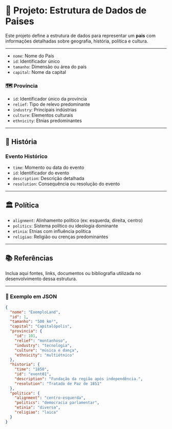 # 📄 Projeto: Estrutura de Dados de Paises

Este projeto define a estrutura de dados para representar um **pais** com informações detalhadas sobre geografia, história, política e cultura.

---


- `nome`: Nome do País  
- `id`: Identificador único  
- `tamanho`: Dimensão ou área do país
- `capital`: Nome da capital  

### 🗺️ Província

- `id`: Identificador único da província  
- `relief`: Tipo de relevo predominante  
- `industry`: Principais indústrias  
- `culture`: Elementos culturais  
- `ethnicity`: Etnias predominantes  

---

## 📜 História

### Evento Histórico

- `time`: Momento ou data do evento  
- `id`: Identificador do evento  
- `description`: Descrição detalhada  
- `resolution`: Consequência ou resolução do evento  

---

## 🏛️ Política

- `alignment`: Alinhamento político (ex: esquerda, direita, centro)  
- `politics`: Sistema político ou ideologia dominante  
- `etinia`: Etnias com influência política  
- `religiao`: Religião ou crenças predominantes  

---

## 📚 Referências

Inclua aqui fontes, links, documentos ou bibliografia utilizada no desenvolvimento dessa estrutura.

---

### 🧩 Exemplo em JSON

```json
{
  "nome": "ExemploLand",
  "id": 1,
  "tamanho": "500 km²",
  "capital": "Capitalópolis",
  "provincia": {
    "id": 101,
    "relief": "montanhoso",
    "industry": "tecnologia",
    "culture": "música e dança",
    "ethnicity": "multiétnico"
  },
  "historia": {
    "time": "1850",
    "id": "event01",
    "description": "Fundação da região após independência.",
    "resolution": "Tratado de Paz de 1851"
  },
  "politica": {
    "alignment": "centro-esquerda",
    "politics": "democracia parlamentar",
    "etinia": "diversa",
    "religiao": "laica"
  }
}
